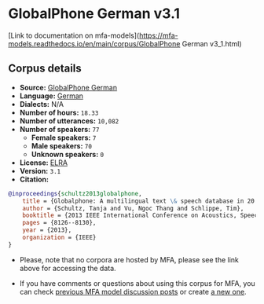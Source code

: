 
# GlobalPhone German v3.1

[Link to documentation on mfa-models](https://mfa-models.readthedocs.io/en/main/corpus/GlobalPhone German v3_1.html)

## Corpus details

- **Source:** [GlobalPhone German](https://catalogue.elra.info/en-us/repository/browse/ELRA-S0198/)
- **Language:** [German](https://en.wikipedia.org/wiki/German_language)
- **Dialects:** N/A
- **Number of hours:** `18.33`
- **Number of utterances:** `10,082`
- **Number of speakers:** `77`
  - **Female speakers:** `7`
  - **Male speakers:** `70`
  - **Unknown speakers:** `0`
- **License:** [ELRA](https://www.elra.info/en/services-around-lrs/distribution/licensing/)
- **Version:** `3.1`
- **Citation:**
```bibtex
@inproceedings{schultz2013globalphone,
	title = {Globalphone: A multilingual text \& speech database in 20 languages},
	author = {Schultz, Tanja and Vu, Ngoc Thang and Schlippe, Tim},
	booktitle = {2013 IEEE International Conference on Acoustics, Speech and Signal Processing},
	pages = {8126--8130},
	year = {2013},
	organization = {IEEE}
}
```

- Please, note that no corpora are hosted by MFA, please see the link above for accessing the data.

- If you have comments or questions about using this corpus for MFA, you can check [previous MFA model discussion posts](https://github.com/MontrealCorpusTools/mfa-models/discussions?discussions_q=GlobalPhone+German+v3.1) or create [a new one](https://github.com/MontrealCorpusTools/mfa-models/discussions/new).
